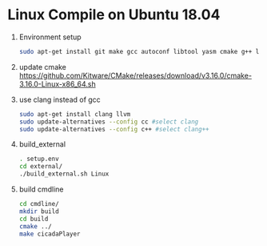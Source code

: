 # Linux Compile on Ubuntu 18.04

1. Environment setup

    ```bash
    sudo apt-get install git make gcc autoconf libtool yasm cmake g++ libsdl2-dev
    ```

2. update cmake
    https://github.com/Kitware/CMake/releases/download/v3.16.0/cmake-3.16.0-Linux-x86_64.sh
3. use clang instead of gcc
    ```bash
    sudo apt-get install clang llvm
    sudo update-alternatives --config cc #select clang
    sudo update-alternatives --config c++ #select clang++
    ```

4. build_external

    ```bash
    . setup.env
    cd external/
    ./build_external.sh Linux
    ```
   
5. build cmdline
    ```bash
    cd cmdline/
    mkdir build
    cd build
    cmake ../
    make cicadaPlayer
    ```
   